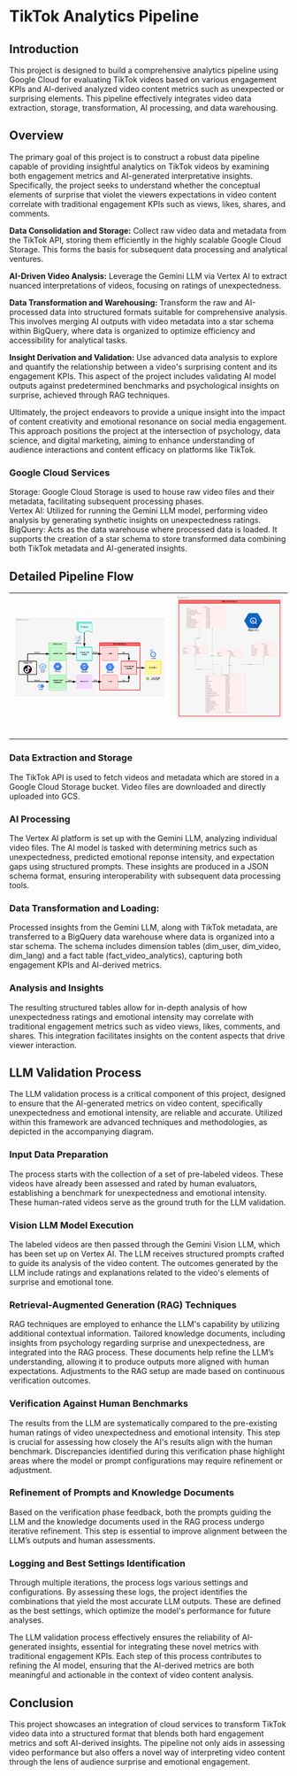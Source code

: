 # TikTok Analytics Pipeline

## Introduction

This project is designed to build a comprehensive analytics pipeline using Google Cloud for evaluating TikTok videos based on various engagement KPIs and AI-derived analyzed video content metrics such as unexpected or surprising elements. This pipeline effectively integrates video data extraction, storage, transformation, AI processing, and data warehousing.

## Overview

The primary goal of this project is to construct a robust data pipeline capable of providing insightful analytics on TikTok videos by examining both engagement metrics and AI-generated interpretative insights. Specifically, the project seeks to understand whether the conceptual elements of surprise that violet the viewers expectations in video content correlate with traditional engagement KPIs such as views, likes, shares, and comments.

**Data Consolidation and Storage:** Collect raw video data and metadata from the TikTok API, storing them efficiently in the highly scalable Google Cloud Storage. This forms the basis for subsequent data processing and analytical ventures.

**AI-Driven Video Analysis:** Leverage the Gemini LLM via Vertex AI to extract nuanced interpretations of videos, focusing on ratings of unexpectedness.

**Data Transformation and Warehousing:** Transform the raw and AI-processed data into structured formats suitable for comprehensive analysis. This involves merging AI outputs with video metadata into a star schema within BigQuery, where data is organized to optimize efficiency and accessibility for analytical tasks.

**Insight Derivation and Validation:** Use advanced data analysis to explore and quantify the relationship between a video's surprising content and its engagement KPIs. This aspect of the project includes validating AI model outputs against predetermined benchmarks and psychological insights on surprise, achieved through RAG techniques.

Ultimately, the project endeavors to provide a unique insight into the impact of content creativity and emotional resonance on social media engagement. This approach positions the project at the intersection of psychology, data science, and digital marketing, aiming to enhance understanding of audience interactions and content efficacy on platforms like TikTok.

### Google Cloud Services   
Storage: Google Cloud Storage is used to house raw video files and their metadata, facilitating subsequent processing phases.   
Vertex AI: Utilized for running the Gemini LLM model, performing video analysis by generating synthetic insights on unexpectedness ratings.   
BigQuery: Acts as the data warehouse where processed data is loaded. It supports the creation of a star schema to store transformed data combining both TikTok metadata and AI-generated insights.   

## Detailed Pipeline Flow

<table>
  <tr>
    <td>
      <table>
        <img src="appendix/pipeline_diagram.png" width="700">
      </table>
    </td>
    <td>
      <table>
        <img src="appendix/normalization.png" width="500">
      </table>
    </td>
  </tr>
</table>

### Data Extraction and Storage 
The TikTok API is used to fetch videos and metadata which are stored in a Google Cloud Storage bucket. Video files are downloaded and directly uploaded into GCS.

### AI Processing 
The Vertex AI platform is set up with the Gemini LLM, analyzing individual video files. The AI model is tasked with determining metrics such as unexpectedness, predicted emotional reponse intensity, and expectation gaps using structured prompts. These insights are produced in a JSON schema format, ensuring interoperability with subsequent data processing tools.

### Data Transformation and Loading:   
Processed insights from the Gemini LLM, along with TikTok metadata, are transferred to a BigQuery data warehouse where data is organized into a star schema. The schema includes dimension tables (dim_user, dim_video, dim_lang) and a fact table (fact_video_analytics), capturing both engagement KPIs and AI-derived metrics.

### Analysis and Insights   
The resulting structured tables allow for in-depth analysis of how unexpectedness ratings and emotional intensity may correlate with traditional engagement metrics such as video views, likes, comments, and shares. This integration facilitates insights on the content aspects that drive viewer interaction.

## LLM Validation Process

The LLM validation process is a critical component of this project, designed to ensure that the AI-generated metrics on video content, specifically unexpectedness and emotional intensity, are reliable and accurate. Utilized within this framework are advanced techniques and methodologies, as depicted in the accompanying diagram.

### Input Data Preparation
The process starts with the collection of a set of pre-labeled videos. These videos have already been assessed and rated by human evaluators, establishing a benchmark for unexpectedness and emotional intensity. These human-rated videos serve as the ground truth for the LLM validation.

### Vision LLM Model Execution
The labeled videos are then passed through the Gemini Vision LLM, which has been set up on Vertex AI. The LLM receives structured prompts crafted to guide its analysis of the video content. The outcomes generated by the LLM include ratings and explanations related to the video's elements of surprise and emotional tone.

### Retrieval-Augmented Generation (RAG) Techniques
RAG techniques are employed to enhance the LLM's capability by utilizing additional contextual information. Tailored knowledge documents, including insights from psychology regarding surprise and unexpectedness, are integrated into the RAG process. These documents help refine the LLM’s understanding, allowing it to produce outputs more aligned with human expectations. Adjustments to the RAG setup are made based on continuous verification outcomes.

### Verification Against Human Benchmarks
The results from the LLM are systematically compared to the pre-existing human ratings of video unexpectedness and emotional intensity. This step is crucial for assessing how closely the AI's results align with the human benchmark. Discrepancies identified during this verification phase highlight areas where the model or prompt configurations may require refinement or adjustment.

### Refinement of Prompts and Knowledge Documents
Based on the verification phase feedback, both the prompts guiding the LLM and the knowledge documents used in the RAG process undergo iterative refinement. This step is essential to improve alignment between the LLM’s outputs and human assessments.

### Logging and Best Settings Identification
Through multiple iterations, the process logs various settings and configurations. By assessing these logs, the project identifies the combinations that yield the most accurate LLM outputs. These are defined as the best settings, which optimize the model's performance for future analyses.

The LLM validation process effectively ensures the reliability of AI-generated insights, essential for integrating these novel metrics with traditional engagement KPIs. Each step of this process contributes to refining the AI model, ensuring that the AI-derived metrics are both meaningful and actionable in the context of video content analysis.

## Conclusion
This project showcases an integration of cloud services to transform TikTok video data into a structured format that blends both hard engagement metrics and soft AI-derived insights. The pipeline not only aids in assessing video performance but also offers a novel way of interpreting video content through the lens of audience surprise and emotional engagement.
